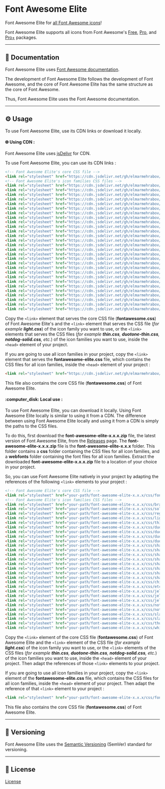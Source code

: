# Font Awesome Elite

Font Awesome Elite for [all Font Awesome icons](https://fontawesome.com/icons)!

Font Awesome Elite supports all icons from Font Awesome's [Free](https://fontawesome.com/search?ic=free), [Pro](https://fontawesome.com/search?ic=pro-collection), and [Pro+](https://fontawesome.com/search?ic=pro-plus-collection) packages.

***

## :blue_book: Documentation

Font Awesome Elite uses [Font Awesome documentation](https://docs.fontawesome.com).

The development of Font Awesome Elite follows the development of Font Awesome, and the core of Font Awesome Elite has the same structure as the core of Font Awesome.

Thus, Font Awesome Elite uses the Font Awesome documentation.

***

## :gear: Usage

To use Font Awesome Elite, use its CDN links or download it locally.

#### :globe_with_meridians: Using CDN :

Font Awesome Elite uses [jsDelivr](https://jsdelivr.com) for CDN.

To use Font Awesome Elite, you can use its CDN links :

```html
<!-- Font Awesome Elite's core CSS file -->
<link rel="stylesheet" href="https://cdn.jsdelivr.net/gh/elmarmehrabov/Font-Awesome-Elite@main/css/fontawesome.css" integrity="" crossorigin="anonymous">
<!-- Font Awesome Elite's icon families CSS files -->
<link rel="stylesheet" href="https://cdn.jsdelivr.net/gh/elmarmehrabov/Font-Awesome-Elite@main/css/brands.css" integrity="" crossorigin="anonymous">
<link rel="stylesheet" href="https://cdn.jsdelivr.net/gh/elmarmehrabov/Font-Awesome-Elite@main/css/solid.css" integrity="" crossorigin="anonymous">
<link rel="stylesheet" href="https://cdn.jsdelivr.net/gh/elmarmehrabov/Font-Awesome-Elite@main/css/regular.css" integrity="" crossorigin="anonymous">
<link rel="stylesheet" href="https://cdn.jsdelivr.net/gh/elmarmehrabov/Font-Awesome-Elite@main/css/light.css" integrity="" crossorigin="anonymous">
<link rel="stylesheet" href="https://cdn.jsdelivr.net/gh/elmarmehrabov/Font-Awesome-Elite@main/css/thin.css" integrity="" crossorigin="anonymous">
<link rel="stylesheet" href="https://cdn.jsdelivr.net/gh/elmarmehrabov/Font-Awesome-Elite@main/css/duotone.css" integrity="" crossorigin="anonymous">
<link rel="stylesheet" href="https://cdn.jsdelivr.net/gh/elmarmehrabov/Font-Awesome-Elite@main/css/duotone-regular.css" integrity="" crossorigin="anonymous">
<link rel="stylesheet" href="https://cdn.jsdelivr.net/gh/elmarmehrabov/Font-Awesome-Elite@main/css/duotone-light.css" integrity="" crossorigin="anonymous">
<link rel="stylesheet" href="https://cdn.jsdelivr.net/gh/elmarmehrabov/Font-Awesome-Elite@main/css/duotone-thin.css" integrity="" crossorigin="anonymous">
<link rel="stylesheet" href="https://cdn.jsdelivr.net/gh/elmarmehrabov/Font-Awesome-Elite@main/css/sharp-solid.css" integrity="" crossorigin="anonymous">
<link rel="stylesheet" href="https://cdn.jsdelivr.net/gh/elmarmehrabov/Font-Awesome-Elite@main/css/sharp-regular.css" integrity="" crossorigin="anonymous">
<link rel="stylesheet" href="https://cdn.jsdelivr.net/gh/elmarmehrabov/Font-Awesome-Elite@main/css/sharp-light.css" integrity="" crossorigin="anonymous">
<link rel="stylesheet" href="https://cdn.jsdelivr.net/gh/elmarmehrabov/Font-Awesome-Elite@main/css/sharp-thin.css" integrity="" crossorigin="anonymous">
<link rel="stylesheet" href="https://cdn.jsdelivr.net/gh/elmarmehrabov/Font-Awesome-Elite@main/css/sharp-duotone-solid.css" integrity="" crossorigin="anonymous">
<link rel="stylesheet" href="https://cdn.jsdelivr.net/gh/elmarmehrabov/Font-Awesome-Elite@main/css/sharp-duotone-regular.css" integrity="" crossorigin="anonymous">
<link rel="stylesheet" href="https://cdn.jsdelivr.net/gh/elmarmehrabov/Font-Awesome-Elite@main/css/sharp-duotone-light.css" integrity="" crossorigin="anonymous">
<link rel="stylesheet" href="https://cdn.jsdelivr.net/gh/elmarmehrabov/Font-Awesome-Elite@main/css/sharp-duotone-thin.css" integrity="" crossorigin="anonymous">
<link rel="stylesheet" href="https://cdn.jsdelivr.net/gh/elmarmehrabov/Font-Awesome-Elite@main/css/chisel-regular.css" integrity="" crossorigin="anonymous">
<link rel="stylesheet" href="https://cdn.jsdelivr.net/gh/elmarmehrabov/Font-Awesome-Elite@main/css/etch-solid.css" integrity="" crossorigin="anonymous">
<link rel="stylesheet" href="https://cdn.jsdelivr.net/gh/elmarmehrabov/Font-Awesome-Elite@main/css/jelly-regular.css" integrity="" crossorigin="anonymous">
<link rel="stylesheet" href="https://cdn.jsdelivr.net/gh/elmarmehrabov/Font-Awesome-Elite@main/css/jelly-fill-regular.css" integrity="" crossorigin="anonymous">
<link rel="stylesheet" href="https://cdn.jsdelivr.net/gh/elmarmehrabov/Font-Awesome-Elite@main/css/jelly-duo-regular.css" integrity="" crossorigin="anonymous">
<link rel="stylesheet" href="https://cdn.jsdelivr.net/gh/elmarmehrabov/Font-Awesome-Elite@main/css/notdog-solid.css" integrity="" crossorigin="anonymous">
<link rel="stylesheet" href="https://cdn.jsdelivr.net/gh/elmarmehrabov/Font-Awesome-Elite@main/css/notdog-duo-solid.css" integrity="" crossorigin="anonymous">
<link rel="stylesheet" href="https://cdn.jsdelivr.net/gh/elmarmehrabov/Font-Awesome-Elite@main/css/slab-regular.css" integrity="" crossorigin="anonymous">
<link rel="stylesheet" href="https://cdn.jsdelivr.net/gh/elmarmehrabov/Font-Awesome-Elite@main/css/slab-press-regular.css" integrity="" crossorigin="anonymous">
<link rel="stylesheet" href="https://cdn.jsdelivr.net/gh/elmarmehrabov/Font-Awesome-Elite@main/css/thumbprint-light.css" integrity="" crossorigin="anonymous">
<link rel="stylesheet" href="https://cdn.jsdelivr.net/gh/elmarmehrabov/Font-Awesome-Elite@main/css/whiteboard-semibold.css" integrity="" crossorigin="anonymous">
```

Copy the `<link>` element that serves the core CSS file (**fontawesome.css**) of Font Awesome Elite's and the `<link>` element that serves the CSS file (*for example **light.css***) of the icon family you want to use, or the `<link>` elements that serves the CSS files (*for example **thin.css**, **duotone-thin.css**, **notdog-solid.css**, etc.*) of the icon families you want to use, inside the `<head>` element of your project.

If you are going to use all icon families in your project, copy the `<link>` element that serves the **fontawesome-elite.css** file, which contains the CSS files for all icon families, inside the `<head>` element of your project :

```html
<link rel="stylesheet" href="https://cdn.jsdelivr.net/gh/elmarmehrabov/Font-Awesome-Elite@main/css/fontawesome-elite.css" integrity="" crossorigin="anonymous">
```

This file also contains the core CSS file (**fontawesome.css**) of Font Awesome Elite.

#### :computer_disk: Local use :

To use Font Awesome Elite, you can download it locally. Using Font Awesome Elite locally is similar to using it from a CDN. The difference between using Font Awesome Elite locally and using it from a CDN is simply the paths to the CSS files.

To do this, first download the **font-awesome-elite-x.x.x.zip** file, the latest version of Font Awesome Elite, from the [Releases](https://github.com/elmarmehrabov/Font-Awesome-Elite/releases) page. The **font-awesome-elite-x.x.x.zip** file is the **font-awesome-elite-x.x.x** folder. This folder contains a **css** folder containing the CSS files for all icon families, and a **webfonts** folder containing the font files for all icon families. Extract the downloaded **font-awesome-elite-x.x.x.zip** file to a location of your choice in your project.

So, you can use Font Awesome Elite natively in your project by adapting the references of the following `<link>` elements to your project :

```html
<!-- Font Awesome Elite's core CSS file -->
<link rel="stylesheet" href="your-path/font-awesome-elite-x.x.x/css/fontawesome.css">
<!-- Font Awesome Elite's icon families CSS files -->
<link rel="stylesheet" href="your-path/font-awesome-elite-x.x.x/css/brands.css">
<link rel="stylesheet" href="your-path/font-awesome-elite-x.x.x/css/solid.css">
<link rel="stylesheet" href="your-path/font-awesome-elite-x.x.x/css/regular.css">
<link rel="stylesheet" href="your-path/font-awesome-elite-x.x.x/css/light.css">
<link rel="stylesheet" href="your-path/font-awesome-elite-x.x.x/css/thin.css">
<link rel="stylesheet" href="your-path/font-awesome-elite-x.x.x/css/duotone.css">
<link rel="stylesheet" href="your-path/font-awesome-elite-x.x.x/css/duotone-regular.css">
<link rel="stylesheet" href="your-path/font-awesome-elite-x.x.x/css/duotone-light.css">
<link rel="stylesheet" href="your-path/font-awesome-elite-x.x.x/css/duotone-thin.css">
<link rel="stylesheet" href="your-path/font-awesome-elite-x.x.x/css/sharp-solid.css">
<link rel="stylesheet" href="your-path/font-awesome-elite-x.x.x/css/sharp-regular.css">
<link rel="stylesheet" href="your-path/font-awesome-elite-x.x.x/css/sharp-light.css">
<link rel="stylesheet" href="your-path/font-awesome-elite-x.x.x/css/sharp-thin.css">
<link rel="stylesheet" href="your-path/font-awesome-elite-x.x.x/css/sharp-duotone-solid.css">
<link rel="stylesheet" href="your-path/font-awesome-elite-x.x.x/css/sharp-duotone-regular.css">
<link rel="stylesheet" href="your-path/font-awesome-elite-x.x.x/css/sharp-duotone-light.css">
<link rel="stylesheet" href="your-path/font-awesome-elite-x.x.x/css/sharp-duotone-thin.css">
<link rel="stylesheet" href="your-path/font-awesome-elite-x.x.x/css/chisel-regular.css">
<link rel="stylesheet" href="your-path/font-awesome-elite-x.x.x/css/etch-solid.css">
<link rel="stylesheet" href="your-path/font-awesome-elite-x.x.x/css/jelly-regular.css">
<link rel="stylesheet" href="your-path/font-awesome-elite-x.x.x/css/jelly-fill-regular.css">
<link rel="stylesheet" href="your-path/font-awesome-elite-x.x.x/css/jelly-duo-regular.css">
<link rel="stylesheet" href="your-path/font-awesome-elite-x.x.x/css/notdog-solid.css">
<link rel="stylesheet" href="your-path/font-awesome-elite-x.x.x/css/notdog-duo-solid.css">
<link rel="stylesheet" href="your-path/font-awesome-elite-x.x.x/css/slab-regular.css">
<link rel="stylesheet" href="your-path/font-awesome-elite-x.x.x/css/slab-press-regular.css">
<link rel="stylesheet" href="your-path/font-awesome-elite-x.x.x/css/thumbprint-light.css">
<link rel="stylesheet" href="your-path/font-awesome-elite-x.x.x/css/whiteboard-semibold.css">
```

Copy the `<link>` element of the core CSS file (**fontawesome.css**) of Font Awesome Elite and the `<link>` element of the CSS file (*for example **light.css***) of the icon family you want to use, or the `<link>` elements of the CSS files (*for example **thin.css**, **duotone-thin.css**, **notdog-solid.css**, etc.*) of the icon families you want to use, inside the `<head>` element of your project. Then adapt the references of those `<link>` elements to your project.

If you are going to use all icon families in your project, copy the `<link>` element of the **fontawesome-elite.css** file, which contains the CSS files for all icon families, inside the `<head>` element of your project. Then adapt the reference of that `<link>` element to your project :

```html
<link rel="stylesheet" href="your-path/font-awesome-elite-x.x.x/css/fontawesome-elite.css">
```

This file also contains the core CSS file (**fontawesome.css**) of Font Awesome Elite.

***

## :bookmark: Versioning

Font Awesome Elite uses the [Semantic Versioning](https://semver.org) (SemVer) standard for versioning.

***

## :page_facing_up: License

[License](https://github.com/elmarmehrabov/Font-Awesome-Elite/blob/main/LICENSE)
